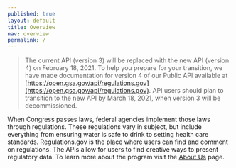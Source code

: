 ```yaml
---
published: true
layout: default
title: Overview
nav: overview
permalink: /
---
```

> The current API (version 3) will be replaced with the new API (version 4) on February 18, 2021. To help you prepare for your transition, we have made documentation for version 4 of our Public API available at [https://open.gsa.gov/api/regulations.gov](https://open.gsa.gov/api/regulations.gov). API users should plan to transition to the new API by March 18, 2021, when version 3 will be decommissioned.

When Congress passes laws, federal agencies implement those laws through regulations. These regulations vary in subject, but include everything from ensuring water is safe to drink to setting health care standards. Regulations.gov is the place where users can find and comment on regulations. The APIs allow for users to find creative ways to present regulatory data. To learn more about the program visit the [About Us](http://www.regulations.gov/#!aboutProgram) page.

<body id="overview"></body> 

